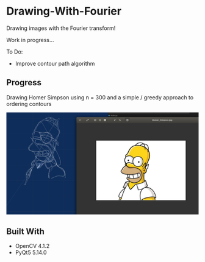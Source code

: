 # Drawing-With-Fourier
Drawing images with the Fourier transform!

Work in progress...

To Do:
* Improve contour path algorithm

## Progress

Drawing Homer Simpson using n = 300 and a simple / greedy approach to ordering contours

![Homer Simpson](https://github.com/cindyli-13/Drawing-With-Fourier/blob/master/images/results/homer_simpson_greedy_approach.png)

## Built With
* OpenCV 4.1.2
* PyQt5 5.14.0